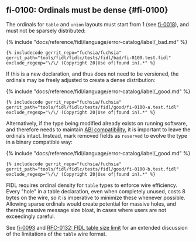 ## fi-0100: Ordinals must be dense {#fi-0100}

The ordinals for `table` and `union` layouts must start from 1 (see
[fi-0018](#fi-0018)), and must not be sparsely distributed:

{% include "docs/reference/fidl/language/error-catalog/label/_bad.md" %}

```fidl
{% includecode gerrit_repo="fuchsia/fuchsia" gerrit_path="tools/fidl/fidlc/tests/fidl/bad/fi-0100.test.fidl" exclude_regexp="\/\/ (Copyright 20|Use of|found in).*" %}
```

If this is a new declaration, and thus does not need to be versioned, the
ordinals may be freely adjusted to create a dense distribution:

{% include "docs/reference/fidl/language/error-catalog/label/_good.md" %}

```fidl
{% includecode gerrit_repo="fuchsia/fuchsia" gerrit_path="tools/fidl/fidlc/tests/fidl/good/fi-0100-a.test.fidl" exclude_regexp="\/\/ (Copyright 20|Use of|found in).*" %}
```

Alternatively, if the type being modified already exists on running software,
and therefore needs to maintain [ABI compatibility][docs-fidl-compatibility], it
is important to leave the ordinals intact. Instead, mark removed fields as
`reserved` to evolve the type in a binary compatible way:

{% include "docs/reference/fidl/language/error-catalog/label/_good.md" %}

```fidl
{% includecode gerrit_repo="fuchsia/fuchsia" gerrit_path="tools/fidl/fidlc/tests/fidl/good/fi-0100-b.test.fidl" exclude_regexp="\/\/ (Copyright 20|Use of|found in).*" %}
```

FIDL requires ordinal density for `table` types to enforce wire efficiency.
Every "hole" in a table declaration, even when completely unused, costs 8 bytes
on the wire, so it is imperative to minimize these whenever possible. Allowing
sparse ordinals would create potential for massive holes, and thereby massive
message size bloat, in cases where users are not exceedingly careful.

See [fi-0093](#fi-0093) and [RFC-0132: FIDL table size limit][rfc-0132] for an
extended discussion of the limitations of the `table` wire format.

[docs-fidl-compatibility]: /docs/development/languages/fidl/guides/compatibility/README.md
[rfc-0132]: /docs/contribute/governance/rfcs/0132_fidl_table_size_limit.md
